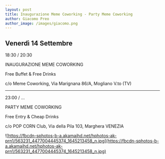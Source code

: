 ```yaml
---
layout: post
title: Inaugurazione Meme Coworking - Party Meme Coworking
author: Giacomo Preo
author_image: /images/giacomo.png
---
```


## Venerdì 14 Settembre

18:30 / 20:30

INAUGURAZIONE MEME COWORKING

Free Buffet & Free Drinks

c/o Meme Coworking, Via Marignana 86/A, Mogliano V.to (TV)

____________________________

23:00 / ...

PARTY MEME COWORKING

Free Entry & Cheap Drinks

c/o POP CORN Club, Via della Pila 103, Marghera VENEZIA

![https://fbcdn-sphotos-b-a.akamaihd.net/hphotos-ak-prn1/563231_4477004445374_1645213458_n.jpg](https://fbcdn-sphotos-b-a.akamaihd.net/hphotos-ak-prn1/563231_4477004445374_1645213458_n.jpg)